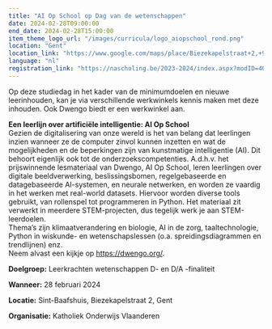```yaml
---
title: "AI Op School op Dag van de wetenschappen"
date: 2024-02-28T09:00:00
end_date: 2024-02-28T15:00:00
item_theme_logo_url: "/images/curricula/logo_aiopschool_rond.png"
location: "Gent"
location_link: "https://www.google.com/maps/place/Biezekapelstraat+2,+9000+Gent/@51.0534753,3.7239956,17z/data=!3m1!4b1!4m6!3m5!1s0x47c371461889f43b:0xa2a9794566352bdb!8m2!3d51.0534753!4d3.7265705!16s%2Fg%2F11gfmz1k64?entry=ttu"
language: "nl"
registration_link: "https://nascholing.be/2023-2024/index.aspx?modID=4056801"
---
```


Op deze studiedag in het kader van de minimumdoelen en nieuwe leerinhouden, kan je via verschillende werkwinkels kennis maken met deze inhouden. 
Ook Dwengo biedt er een werkwinkel aan.

**Een leerlijn over artificiële intelligentie: AI Op School**<br>
Gezien de digitalisering van onze wereld is het van belang dat leerlingen inzien wanneer ze de computer zinvol 
kunnen inzetten en wat de mogelijkheden en de beperkingen zijn van kunstmatige intelligentie (AI). 
Dit behoort eigenlijk ook tot de onderzoekscompetenties. 
A.d.h.v. het prijswinnende lesmateriaal van Dwengo, AI Op School, leren leerlingen over digitale beeldverwerking, beslissingsbomen, 
regelgebaseerde en datagebaseerde AI-systemen, en neurale netwerken, en worden ze vaardig in het werken met real-world datasets. 
Hiervoor worden diverse tools gebruikt, van rollenspel tot programmeren in Python. 
Het materiaal zit verwerkt in meerdere STEM-projecten, dus tegelijk werk je aan STEM-leerdoelen.<br>
Thema’s zijn klimaatverandering en biologie, AI in de zorg, taaltechnologie, Python in wiskunde- en wetenschapslessen (o.a. spreidingsdiagrammen en trendlijnen) enz. <br>
Neem alvast een kijkje op https://dwengo.org/.

**Doelgroep:**
Leerkrachten wetenschappen D- en D/A -finaliteit

**Wanneer:** 28 februari 2024

**Locatie:** Sint-Baafshuis, Biezekapelstraat 2, Gent

**Organisatie:** Katholiek Onderwijs Vlaanderen
